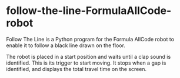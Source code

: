 # follow-the-line-FormulaAllCode-robot
Follow The Line is a Python program for the Formula AllCode robot to enable it to follow a black line drawn on the floor. 

The robot is placed in a start position and waits until a clap sound is identified. This is its trigger to start moving. It stops when a gap is identified, and displays the total travel time on the screen. 
